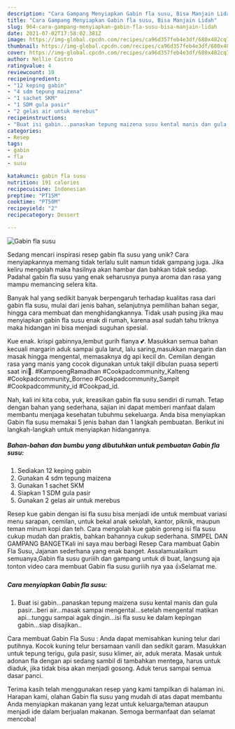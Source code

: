```yaml
---
description: "Cara Gampang Menyiapkan Gabin fla susu, Bisa Manjain Lidah"
title: "Cara Gampang Menyiapkan Gabin fla susu, Bisa Manjain Lidah"
slug: 964-cara-gampang-menyiapkan-gabin-fla-susu-bisa-manjain-lidah
date: 2021-07-02T17:58:02.381Z
image: https://img-global.cpcdn.com/recipes/ca96d357feb4e3df/680x482cq70/gabin-fla-susu-foto-resep-utama.jpg
thumbnail: https://img-global.cpcdn.com/recipes/ca96d357feb4e3df/680x482cq70/gabin-fla-susu-foto-resep-utama.jpg
cover: https://img-global.cpcdn.com/recipes/ca96d357feb4e3df/680x482cq70/gabin-fla-susu-foto-resep-utama.jpg
author: Nellie Castro
ratingvalue: 4
reviewcount: 10
recipeingredient:
- "12 keping gabin"
- "4 sdm tepung maizena"
- "1 sachet SKM"
- "1 SDM gula pasir"
- "2 gelas air untuk merebus"
recipeinstructions:
- "Buat isi gabin...panaskan tepung maizena susu kental manis dan gula pasir...beri air...masak sampai mengental...setelah mengental matikan api...tunggu sampai agak dingin...isi fla susu ke dalam kepingan gabin...siap disajikan.."
categories:
- Resep
tags:
- gabin
- fla
- susu

katakunci: gabin fla susu 
nutrition: 191 calories
recipecuisine: Indonesian
preptime: "PT15M"
cooktime: "PT50M"
recipeyield: "2"
recipecategory: Dessert

---
```



![Gabin fla susu](https://img-global.cpcdn.com/recipes/ca96d357feb4e3df/680x482cq70/gabin-fla-susu-foto-resep-utama.jpg)

Sedang mencari inspirasi resep gabin fla susu yang unik? Cara menyiapkannya memang tidak terlalu sulit namun tidak gampang juga. Jika keliru mengolah maka hasilnya akan hambar dan bahkan tidak sedap. Padahal gabin fla susu yang enak seharusnya punya aroma dan rasa yang mampu memancing selera kita.

Banyak hal yang sedikit banyak berpengaruh terhadap kualitas rasa dari gabin fla susu, mulai dari jenis bahan, selanjutnya pemilihan bahan segar, hingga cara membuat dan menghidangkannya. Tidak usah pusing jika mau menyiapkan gabin fla susu enak di rumah, karena asal sudah tahu triknya maka hidangan ini bisa menjadi suguhan spesial.

Kue enak. krispi gabinnya,lembut gurih flanya 💕. Masukkan semua bahan kecuali margarin aduk sampai gula larut, lalu saring,masukkan margarin dan masak hingga mengental, memasaknya dg api kecil dn. Cemilan dengan rasa yang manis yang cocok digunakan untuk takjil dibulan puasa seperti saat ini🥰. #KampoengRamadhan #Cookpadcommunity_Kalteng #Cookpadcommunity_Borneo #Cookpadcommunity_Sampit #Cookpadcommunity_id #Cookpad_id.


Nah, kali ini kita coba, yuk, kreasikan gabin fla susu sendiri di rumah. Tetap dengan bahan yang sederhana, sajian ini dapat memberi manfaat dalam membantu menjaga kesehatan tubuhmu sekeluarga. Anda bisa menyiapkan Gabin fla susu memakai 5 jenis bahan dan 1 langkah pembuatan. Berikut ini langkah-langkah untuk menyiapkan hidangannya.

<!--inarticleads1-->

##### Bahan-bahan dan bumbu yang dibutuhkan untuk pembuatan Gabin fla susu:

1. Sediakan 12 keping gabin
1. Gunakan 4 sdm tepung maizena
1. Gunakan 1 sachet SKM
1. Siapkan 1 SDM gula pasir
1. Gunakan 2 gelas air untuk merebus


Resep kue gabin dengan isi fla susu bisa menjadi ide untuk membuat variasi menu sarapan, cemilan, untuk bekal anak sekolah, kantor, piknik, maupun teman minum kopi dan teh. Cara mengolah kue gabin goreng isi fla susu cukup mudah dan praktis, bahkan bahannya cukup sederhana. SIMPEL DAN GAMPANG BANGETKali ini saya mau berbagi Resep Cara mambuat Gabin Fla Susu, Jajanan sederhana yang enak banget. Assalamualaikum semuanya,Gabin fla susu guriiih dan gampang untuk di buat, langsung aja tonton video cara membuat Gabin fla susu guriiih nya yaa 👍Selamat me. 

<!--inarticleads2-->

##### Cara menyiapkan Gabin fla susu:

1. Buat isi gabin...panaskan tepung maizena susu kental manis dan gula pasir...beri air...masak sampai mengental...setelah mengental matikan api...tunggu sampai agak dingin...isi fla susu ke dalam kepingan gabin...siap disajikan..


Cara membuat Gabin Fla Susu : Anda dapat memisahkan kuning telur dari putihnya. Kocok kuning telur bersamaan vanili dan sedikit garam. Masukkan untuk tepung terigu, gula pasir, susu klimer, air, aduk merata. Masak untuk adonan fla dengan api sedang sambil di tambahkan mentega, harus untuk diaduk, jika tidak bisa akan menjadi gosong. Aduk terus sampai semua dasar panci. 

Terima kasih telah menggunakan resep yang kami tampilkan di halaman ini. Harapan kami, olahan Gabin fla susu yang mudah di atas dapat membantu Anda menyiapkan makanan yang lezat untuk keluarga/teman ataupun menjadi ide dalam berjualan makanan. Semoga bermanfaat dan selamat mencoba!
